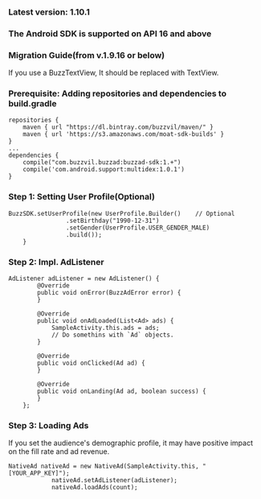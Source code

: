 ### Latest version: 1.10.1

### The Android SDK is supported on API 16 and above

### Migration Guide(from v.1.9.16 or below)
If you use a BuzzTextView, It should be replaced with TextView.

### Prerequisite: Adding repositories and dependencies to build.gradle
```
repositories {
    maven { url "https://dl.bintray.com/buzzvil/maven/" }
    maven { url 'https://s3.amazonaws.com/moat-sdk-builds' }
}
...
dependencies {
    compile("com.buzzvil.buzzad:buzzad-sdk:1.+")
    compile('com.android.support:multidex:1.0.1')
}
```

### Step 1: Setting User Profile(Optional)

```
BuzzSDK.setUserProfile(new UserProfile.Builder()	// Optional
				.setBirthday("1990-12-31")
				.setGender(UserProfile.USER_GENDER_MALE)
				.build());
	}
```

### Step 2: Impl. AdListener

```
AdListener adListener = new AdListener() {
		@Override
		public void onError(BuzzAdError error) {
		}

		@Override
		public void onAdLoaded(List<Ad> ads) {
			SampleActivity.this.ads = ads;
			// Do somethins with `Ad` objects.
		}

		@Override
		public void onClicked(Ad ad) {
		}
		
		@Override
		public void onLanding(Ad ad, boolean success) {
		}
	};
```

### Step 3: Loading Ads

If you set the audience's demographic profile, it may have positive impact on the fill rate and ad revenue.
```
NativeAd nativeAd = new NativeAd(SampleActivity.this, "[YOUR_APP_KEY]");
			nativeAd.setAdListener(adListener);
			nativeAd.loadAds(count);
```

